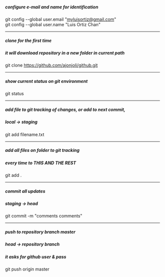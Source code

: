 ##### configure e-mail and name for identification

git config --global user.email "myluisortiz@gmail.com"  
git config --global user.name "Luis Ortiz Chan"

---

##### clone for the first time  
##### it will download repository in a new folder in current path

git clone https://github.com/ajonjoli/github.git

---

##### show current status on git environment

git status

---
##### add file to git tracking of changes, or add to next commit,  
##### local -> staging

git add filename.txt

---

##### add all files on folder to git tracking
##### every time to THIS AND THE REST
git add .

---

##### commit all updates
##### staging -> head

git commit -m "comments comments"

---

##### push to repository branch master
##### head -> repository branch
##### it asks for github user & pass

git push origin master
